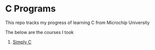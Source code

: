 # C Programs

This repo tracks my progress of learning C from Microchip University

The below are the courses I took

1. [Simply C](./Simply_C/simply_c.md)
